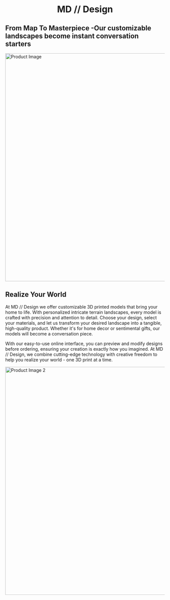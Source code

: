 <div align='center'>
  <h1>MD // Design</h1>
</div>

## From Map To Masterpiece -Our customizable landscapes become instant conversation starters

<img width="1080" height="720" alt="Product Image" src="https://github.com/user-attachments/assets/8d753d8d-c554-44e1-b3b2-53d20b92c3fd" />

## Realize Your World
At MD // Design we offer customizable 3D printed models that bring your home to life. With personalized intricate terrain landscapes, every model is crafted with precision and attention to detail. 
Choose your design, select your materials, and let us transform your desired landscape into a tangible, high-quality product. 
Whether it's for home decor or sentimental gifts, our models will become a conversation piece. 

With our easy-to-use online interface, you can preview and modify designs before ordering, ensuring your creation is exactly how you imagined. 
At MD // Design, we combine cutting-edge technology with creative freedom to help you realize your world - one 3D print at a time. 

<img width="1080" height="720" alt="Product Image 2" src="https://github.com/user-attachments/assets/90ed364d-229a-443c-bb59-2015244374db" />
